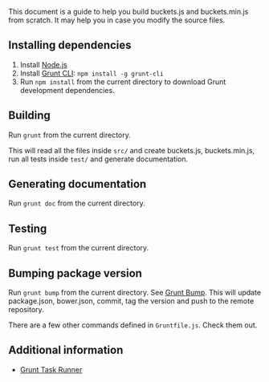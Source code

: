 This document is a guide to help you build buckets.js and buckets.min.js from scratch.
It may help you in case you modify the source files.

## Installing dependencies

1. Install [Node.js](https://nodejs.org/)
2. Install [Grunt CLI](http://gruntjs.com/getting-started#installing-the-cli): `npm install -g grunt-cli`
3. Run `npm install` from the current directory to download Grunt development dependencies.
	
## Building

Run `grunt` from the current directory.

This will read all the files inside `src/` and create buckets.js, buckets.min.js, run all tests inside `test/` and generate documentation.

## Generating documentation 

Run `grunt doc` from the current directory.

## Testing 

Run `grunt test` from the current directory.

## Bumping package version

Run `grunt bump` from the current directory. See [Grunt Bump](https://github.com/vojtajina/grunt-bump). This will update package.json, bower.json, commit, tag the version and push to the remote repository.

There are a few other commands defined in `Gruntfile.js`. Check them out.

## Additional information 

- [Grunt Task Runner](http://gruntjs.com/)